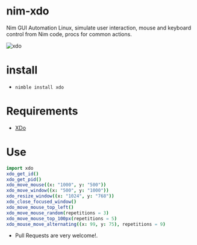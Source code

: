 # nim-xdo

Nim GUI Automation Linux, simulate user interaction, mouse and keyboard control from Nim code, procs for common actions.

![xdo]()


# install

- `nimble install xdo`


# Requirements

- [XDo](https://github.com/baskerville/xdo#xdo1)


# Use

```nim
import xdo
xdo_get_id()
xdo_get_pid()
xdo_move_mouse((x: "1000", y: "500"))
xdo_move_window((x: "500", y: "1000"))
xdo_resize_window((x: "1024", y: "768"))
xdo_close_focused_window()
xdo_move_mouse_top_left()
xdo_move_mouse_random(repetitions = 3)
xdo_move_mouse_top_100px(repetitions = 5)
xdo_mouse_move_alternating((x: 99, y: 75), repetitions = 9)
```

- Pull Requests are very welcome!.
